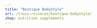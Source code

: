```yaml
---
title: "Boutique BodyStyle"
url: /trois-rivieres/boutique-bodystyle/
shop: nutrition supplements
---
```

